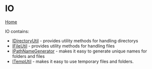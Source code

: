 ﻿# IO

[Home](./README.md)

IO contains:
* [IDirectoryUtil](./IO/IDirectoryUtil.md) - provides utility methods for handling directorys
* [IFileUtil](./IO/IFileUtil.md) - provides utility methods for handling files
* [IPathNameGenerator](./IO/IPathNameGenerator.md) - makes it easy to generate unique names for folders and files
* [ITempUtil](./IO/ITempUtil.md) - makes it easy to use temporary files and folders.



